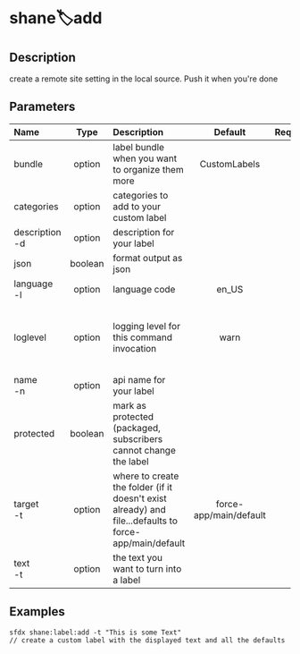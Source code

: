 <!-- This file has been generated with command 'sfdx hardis:doc:plugin:generate'. Please do not update it manually or it may be overwritten -->
# shane:label:add

## Description

create a remote site setting in the local source.  Push it when you're done

## Parameters

|Name|Type|Description|Default|Required|Options|
|:---|:--:|:----------|:-----:|:------:|:-----:|
|bundle|option|label bundle when you want to organize them more|CustomLabels|||
|categories|option|categories to add to your custom label||||
|description<br/>-d|option|description for your label||||
|json|boolean|format output as json||||
|language<br/>-l|option|language code|en_US|||
|loglevel|option|logging level for this command invocation|warn||trace<br/>debug<br/>info<br/>warn<br/>error<br/>fatal|
|name<br/>-n|option|api name for your label||||
|protected|boolean|mark as protected (packaged, subscribers cannot change the label||||
|target<br/>-t|option|where to create the folder (if it doesn't exist already) and file...defaults to force-app/main/default|force-app/main/default|||
|text<br/>-t|option|the text you want to turn into a label||||

## Examples

```shell
sfdx shane:label:add -t "This is some Text"
// create a custom label with the displayed text and all the defaults

```


